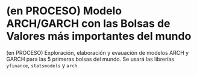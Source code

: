 # (en PROCESO) Modelo ARCH/GARCH con las Bolsas de Valores más importantes del mundo
(en PROCESO) Exploración, elaboración y evauación de modelos ARCH y GARCH para las 5 primeras bolsas del mundo. Se usará las librerías `yfinance`, `statsmodels` y `arch`.
